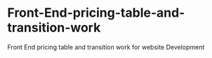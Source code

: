 # Front-End-pricing-table-and-transition-work
Front End pricing table and transition work for website Development
